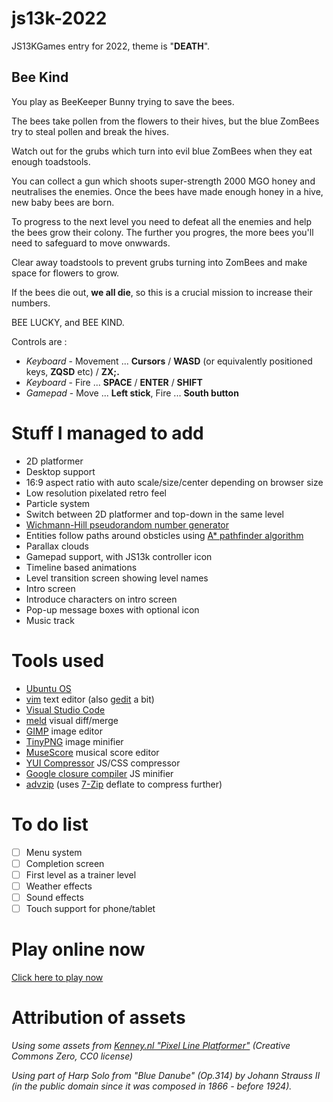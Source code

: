 # js13k-2022
JS13KGames entry for 2022, theme is "**DEATH**".

## Bee Kind
You play as BeeKeeper Bunny trying to save the bees.

The bees take pollen from the flowers to their hives, but the blue ZomBees try to steal pollen and break the hives.

Watch out for the grubs which turn into evil blue ZomBees when they eat enough toadstools.

You can collect a gun which shoots super-strength 2000 MGO honey and neutralises the enemies. Once the bees have made enough honey in a hive, new baby bees are born.

To progress to the next level you need to defeat all the enemies and help the bees grow their colony. The further you progres, the more bees you'll need to safeguard to move onwwards.

Clear away toadstools to prevent grubs turning into ZomBees and make space for flowers to grow.

If the bees die out, **we all die**, so this is a crucial mission to increase their numbers.

BEE LUCKY, and BEE KIND.

Controls are :

* *Keyboard* - Movement ... **Cursors** / **WASD** (or equivalently positioned keys, **ZQSD** etc) / **ZX;.**
* *Keyboard* - Fire ... **SPACE** / **ENTER** / **SHIFT**
* *Gamepad* - Move ... **Left stick**, Fire ... **South button**

# Stuff I managed to add
* 2D platformer
* Desktop support
* 16:9 aspect ratio with auto scale/size/center depending on browser size
* Low resolution pixelated retro feel
* Particle system
* Switch between 2D platformer and top-down in the same level
* [Wichmann-Hill pseudorandom number generator](https://en.wikipedia.org/wiki/Wichmann%E2%80%93Hill)
* Entities follow paths around obsticles using [A* pathfinder algorithm](https://en.wikipedia.org/wiki/A*_search_algorithm)
* Parallax clouds
* Gamepad support, with JS13k controller icon
* Timeline based animations
* Level transition screen showing level names
* Intro screen
* Introduce characters on intro screen
* Pop-up message boxes with optional icon
* Music track

# Tools used
* [Ubuntu OS](https://www.ubuntu.com/)
* [vim](https://github.com/vim) text editor (also [gedit](https://github.com/GNOME/gedit) a bit)
* [Visual Studio Code](https://code.visualstudio.com/)
* [meld](https://github.com/GNOME/meld) visual diff/merge
* [GIMP](https://github.com/GNOME/gimp) image editor
* [TinyPNG](https://tinypng.com/) image minifier
* [MuseScore](https://musescore.org/) musical score editor
* [YUI Compressor](https://github.com/yui/yuicompressor) JS/CSS compressor
* [Google closure compiler](https://developers.google.com/closure/compiler/docs/gettingstarted_app) JS minifier
* [advzip](https://github.com/amadvance/advancecomp) (uses [7-Zip](https://sourceforge.net/projects/sevenzip/files/7-Zip/) deflate to compress further)

# To do list
- [ ] Menu system
- [ ] Completion screen
- [ ] First level as a trainer level
- [ ] Weather effects
- [ ] Sound effects
- [ ] Touch support for phone/tablet

# Play online now
[Click here to play now](https://picosonic.github.io/js13k-2022/)

# Attribution of assets

_Using some assets from [Kenney.nl "Pixel Line Platformer"](https://kenney.nl/assets/pixel-line-platformer) (Creative Commons Zero, CC0 license)_

_Using part of Harp Solo from "Blue Danube" (Op.314) by Johann Strauss II (in the public domain since it was composed in 1866 - before 1924)._